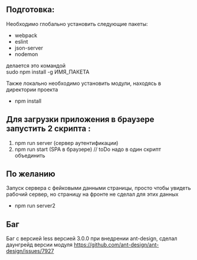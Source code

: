 ## Подготовка:
Необходимо глобально установить следующие пакеты: 
- webpack
- eslint
- json-server
- nodemon

делается это командой  
sudo npm install -g ИМЯ_ПАКЕТА

Также локально необходимо установить модули, находясь в директории проекта
- npm install 

## Для загрузки приложения в браузере  запустить 2 скрипта :
1) npm run server  (сервер аутентификации)
2) npm run start   (SPA в браузере)
// toDo  надо в один скрипт объединить

## По желанию
Запуск сервера с фейковыми данными страницы, просто чтобы увидеть рабочий сервер, но страницу на фронте не сделал для этих данных
- npm run server2


## Баг
Баг с версией less версией 3.0.0 при внедрении ant-design, сделал даунгрейд версии модуля
https://github.com/ant-design/ant-design/issues/7927
